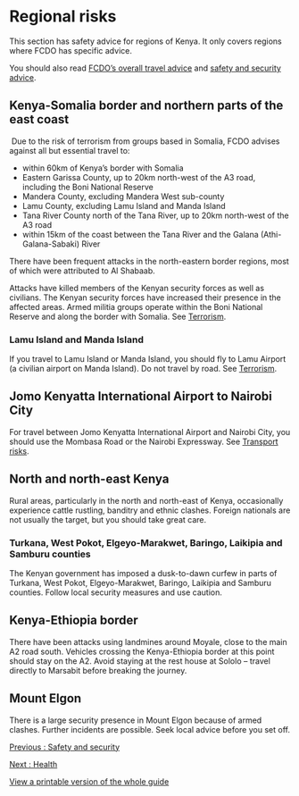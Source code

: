 # Regional risks

This section has safety advice for regions of Kenya. It only covers regions where FCDO has specific advice.

You should also read [FCDO’s overall travel advice](/foreign-travel-advice/kenya) and [safety and security advice](/foreign-travel-advice/kenya/safety-and-security).

## Kenya-Somalia border and northern parts of the east coast

 Due to the risk of terrorism from groups based in Somalia, FCDO advises against all but essential travel to:

* within 60km of Kenya’s border with Somalia
* Eastern Garissa County, up to 20km north-west of the A3 road, including the Boni National Reserve
* Mandera County, excluding Mandera West sub-county
* Lamu County, excluding Lamu Island and Manda Island
* Tana River County north of the Tana River, up to 20km north-west of the A3 road
* within 15km of the coast between the Tana River and the Galana (Athi-Galana-Sabaki) River

There have been frequent attacks in the north-eastern border regions, most of which were attributed to Al Shabaab.

Attacks have killed members of the Kenyan security forces as well as civilians. The Kenyan security forces have increased their presence in the affected areas. Armed militia groups operate within the Boni National Reserve and along the border with Somalia. See [Terrorism](/foreign-travel-advice/kenya/safety-and-security#terrorism).

### Lamu Island and Manda Island

If you travel to Lamu Island or Manda Island, you should fly to Lamu Airport (a civilian airport on Manda Island). Do not travel by road. See [Terrorism](/foreign-travel-advice/kenya/safety-and-security#terrorism).

## Jomo Kenyatta International Airport to Nairobi City

For travel between Jomo Kenyatta International Airport and Nairobi City, you should use the Mombasa Road or the Nairobi Expressway. See [Transport risks](/foreign-travel-advice/kenya/safety-and-security#transport-risks).

## North and north-east Kenya

Rural areas, particularly in the north and north-east of Kenya, occasionally experience cattle rustling, banditry and ethnic clashes. Foreign nationals are not usually the target, but you should take great care.

### Turkana, West Pokot, Elgeyo-Marakwet, Baringo, Laikipia and Samburu counties

The Kenyan government has imposed a dusk-to-dawn curfew in parts of Turkana, West Pokot, Elgeyo-Marakwet, Baringo, Laikipia and Samburu counties. Follow local security measures and use caution.

## Kenya-Ethiopia border

There have been attacks using landmines around Moyale, close to the main A2 road south. Vehicles crossing the Kenya-Ethiopia border at this point should stay on the A2. Avoid staying at the rest house at Sololo – travel directly to Marsabit before breaking the journey.

## Mount Elgon

There is a large security presence in Mount Elgon because of armed clashes. Further incidents are possible. Seek local advice before you set off.

[Previous
:
Safety and security](/foreign-travel-advice/kenya/safety-and-security)

[Next
:
Health](/foreign-travel-advice/kenya/health)

[View a printable version of the whole guide](/foreign-travel-advice/kenya/print)